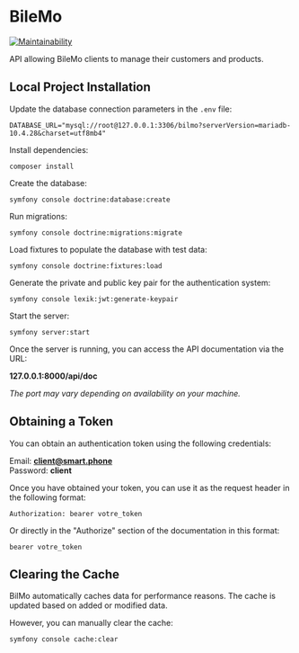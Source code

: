# BileMo

[![Maintainability](https://api.codeclimate.com/v1/badges/e646c7d531f9c1abb08a/maintainability)](https://codeclimate.com/github/leomoille/bilemo/maintainability)

API allowing BileMo clients to manage their customers and products.

## Local Project Installation

Update the database connection parameters in the `.env` file:

```dotenv
DATABASE_URL="mysql://root@127.0.0.1:3306/bilmo?serverVersion=mariadb-10.4.28&charset=utf8mb4"
```

Install dependencies:

```shell
composer install
```

Create the database:

```shell
symfony console doctrine:database:create
```

Run migrations:

```shell
symfony console doctrine:migrations:migrate
```

Load fixtures to populate the database with test data:

```shell
symfony console doctrine:fixtures:load
```

Generate the private and public key pair for the authentication system:

```shell
symfony console lexik:jwt:generate-keypair
```

Start the server:

```shell
symfony server:start
```

Once the server is running, you can access the API documentation via the URL:

**127.0.0.1:8000/api/doc**

*The port may vary depending on availability on your machine.*

## Obtaining a Token

You can obtain an authentication token using the following credentials:

Email: **client@smart.phone**  
Password: **client**

Once you have obtained your token, you can use it as the request header in the following format:

`Authorization: bearer votre_token`

Or directly in the "Authorize" section of the documentation in this format:

`bearer votre_token`

## Clearing the Cache

BilMo automatically caches data for performance reasons. The cache is updated based on added or modified data.

However, you can manually clear the cache:

```shell
symfony console cache:clear
```
